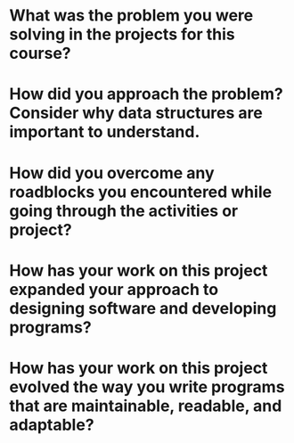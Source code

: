 # What was the problem you were solving in the projects for this course?
# How did you approach the problem? Consider why data structures are important to understand.
# How did you overcome any roadblocks you encountered while going through the activities or project?
# How has your work on this project expanded your approach to designing software and developing programs?
# How has your work on this project evolved the way you write programs that are maintainable, readable, and adaptable?
